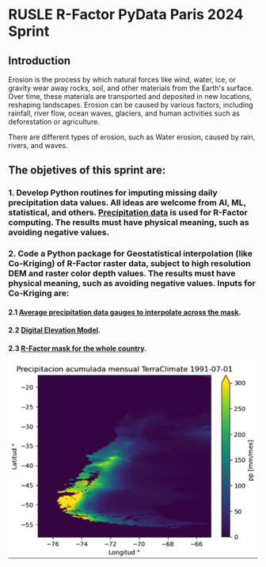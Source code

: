# RUSLE R-Factor PyData Paris 2024 Sprint

## Introduction

Erosion is the process by which natural forces like wind, water, ice, or gravity wear away rocks, soil, and other materials from the Earth's surface. Over time, these materials are transported and deposited in new locations, reshaping landscapes. Erosion can be caused by various factors, including rainfall, river flow, ocean waves, glaciers, and human activities such as deforestation or agriculture.

There are different types of erosion, such as Water erosion, caused by rain, rivers, and waves.

## The objetives of this sprint are:

### 1. Develop Python routines for imputing missing daily precipitation data values. All ideas are welcome from AI, ML, statistical, and others. [Precipitation data](https://github.com/ccalvocm/Erosion_24/blob/main/data/precipitation/example_data/Pp_day_86-16_Chile.csv) is used for R-Factor computing. The results must have physical meaning, such as avoiding negative values. 

### 2. Code a Python package for Geostatistical interpolation (like Co-Kriging) of R-Factor raster data, subject to high resolution DEM and raster color depth values. The results must have physical meaning, such as avoiding negative values. Inputs for Co-Kriging are:
####  2.1 [Average precipitation data gauges to interpolate across the mask](https://github.com/ccalvocm/Erosion_24/tree/main/data/precipitation/gauges_data).  
####  2.2 [Digital Elevation Model](https://www.dropbox.com/scl/fi/rmcbngua9kkyymnq78xa3/DEM_Chile90m19s.zip?rlkey=x58t1hi8nlmp710b5fn2f2dp8&st=dc0ei95i&dl=0).
####  2.3 [R-Factor mask for the whole country](https://www.dropbox.com/scl/fi/dnrcisgfjfpujjpmbimtj/ODEPA_FACTOR_R.zip?rlkey=qpknxgrjkj76edibn8d3violx&st=z7pe6tut&dl=0).

![](https://raw.githubusercontent.com/ccalvocm/Erosion_24/main/imgs/thumbnail_pp.png)
